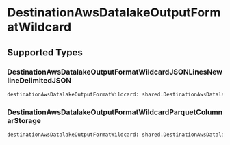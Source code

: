 # DestinationAwsDatalakeOutputFormatWildcard


## Supported Types

### DestinationAwsDatalakeOutputFormatWildcardJSONLinesNewlineDelimitedJSON

```python
destinationAwsDatalakeOutputFormatWildcard: shared.DestinationAwsDatalakeOutputFormatWildcardJSONLinesNewlineDelimitedJSON = /* values here */
```

### DestinationAwsDatalakeOutputFormatWildcardParquetColumnarStorage

```python
destinationAwsDatalakeOutputFormatWildcard: shared.DestinationAwsDatalakeOutputFormatWildcardParquetColumnarStorage = /* values here */
```

